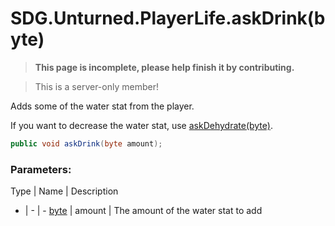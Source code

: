 # SDG.Unturned.PlayerLife.askDrink(byte)

<blockquote><p><b>This page is incomplete, please help finish it by contributing.<p></b></blockquote>

> This is a server-only member!

Adds some of the water stat from the player.

If you want to decrease the water stat, use [askDehydrate(byte)](scripting/sdg/unturned/playerlife/askdehydrate).

```csharp
public void askDrink(byte amount);
```

### Parameters:

Type | Name | Description
- | - | -
[byte](https://docs.microsoft.com/en-us/dotnet/api/system.byte?view=netframework-3.5) | amount | The amount of the water stat to add